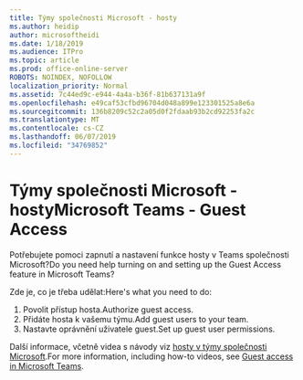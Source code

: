 ```yaml
---
title: Týmy společnosti Microsoft - hosty
ms.author: heidip
author: microsoftheidi
ms.date: 1/18/2019
ms.audience: ITPro
ms.topic: article
ms.prod: office-online-server
ROBOTS: NOINDEX, NOFOLLOW
localization_priority: Normal
ms.assetid: 7c44ed9c-e944-4a4a-b36f-81b637131a9f
ms.openlocfilehash: e49caf53cfbd96704d048a899e123301525a8e6a
ms.sourcegitcommit: 136b8209c52c2a05d0f2fdaab93b2cd92253fa2c
ms.translationtype: MT
ms.contentlocale: cs-CZ
ms.lasthandoff: 06/07/2019
ms.locfileid: "34769852"
---
```

# <a name="microsoft-teams---guest-access"></a><span data-ttu-id="6d4a1-102">Týmy společnosti Microsoft - hosty</span><span class="sxs-lookup"><span data-stu-id="6d4a1-102">Microsoft Teams - Guest Access</span></span>

<span data-ttu-id="6d4a1-103">Potřebujete pomoci zapnutí a nastavení funkce hosty v Teams společnosti Microsoft?</span><span class="sxs-lookup"><span data-stu-id="6d4a1-103">Do you need help turning on and setting up the Guest Access feature in Microsoft Teams?</span></span>

<span data-ttu-id="6d4a1-104">Zde je, co je třeba udělat:</span><span class="sxs-lookup"><span data-stu-id="6d4a1-104">Here's what you need to do:</span></span>

1. <span data-ttu-id="6d4a1-105">Povolit přístup hosta.</span><span class="sxs-lookup"><span data-stu-id="6d4a1-105">Authorize guest access.</span></span>
1. <span data-ttu-id="6d4a1-106">Přidáte hosta k vašemu týmu.</span><span class="sxs-lookup"><span data-stu-id="6d4a1-106">Add guest users to your team.</span></span>
1. <span data-ttu-id="6d4a1-107">Nastavte oprávnění uživatele guest.</span><span class="sxs-lookup"><span data-stu-id="6d4a1-107">Set up guest user permissions.</span></span>

<span data-ttu-id="6d4a1-108">Další informace, včetně videa s návody viz [hosty v týmy společnosti Microsoft](https://docs.microsoft.com/microsoftteams/guest-access).</span><span class="sxs-lookup"><span data-stu-id="6d4a1-108">For more information, including how-to videos, see [Guest access in Microsoft Teams](https://docs.microsoft.com/microsoftteams/guest-access).</span></span>

